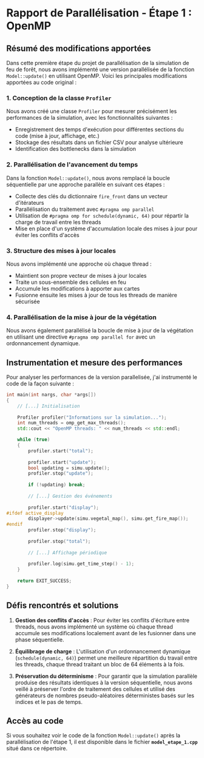 # Rapport de Parallélisation - Étape 1 : OpenMP

## Résumé des modifications apportées

Dans cette première étape du projet de parallélisation de la simulation de feu de forêt, nous avons implémenté une version parallélisée de la fonction `Model::update()` en utilisant OpenMP. Voici les principales modifications apportées au code original :

### 1. Conception de la classe `Profiler`

Nous avons créé une classe `Profiler` pour mesurer précisément les performances de la simulation, avec les fonctionnalités suivantes :
- Enregistrement des temps d'exécution pour différentes sections du code (mise à jour, affichage, etc.)
- Stockage des résultats dans un fichier CSV pour analyse ultérieure
- Identification des bottlenecks dans la simulation

### 2. Parallélisation de l'avancement du temps

Dans la fonction `Model::update()`, nous avons remplacé la boucle séquentielle par une approche parallèle en suivant ces étapes :
- Collecte des clés du dictionnaire `fire_front` dans un vecteur d'itérateurs
- Parallélisation du traitement avec `#pragma omp parallel`
- Utilisation de `#pragma omp for schedule(dynamic, 64)` pour répartir la charge de travail entre les threads
- Mise en place d'un système d'accumulation locale des mises à jour pour éviter les conflits d'accès

### 3. Structure des mises à jour locales

Nous avons implémenté une approche où chaque thread :
- Maintient son propre vecteur de mises à jour locales
- Traite un sous-ensemble des cellules en feu
- Accumule les modifications à apporter aux cartes
- Fusionne ensuite les mises à jour de tous les threads de manière sécurisée

### 4. Parallélisation de la mise à jour de la végétation

Nous avons également parallélisé la boucle de mise à jour de la végétation en utilisant une directive `#pragma omp parallel for` avec un ordonnancement dynamique.

## Instrumentation et mesure des performances

Pour analyser les performances de la version parallelisée, j'ai instrumenté le code de la façon suivante :

```cpp
int main(int nargs, char *args[])
{
    // [...] Initialisation
    
    Profiler profiler("Informations sur la simulation...");
    int num_threads = omp_get_max_threads();
    std::cout << "OpenMP threads: " << num_threads << std::endl;

    while (true)
    {
        profiler.start("total");
        
        profiler.start("update");
        bool updating = simu.update();
        profiler.stop("update");
        
        if (!updating) break;
        
        // [...] Gestion des événements
        
        profiler.start("display");
#ifdef active_display
        displayer->update(simu.vegetal_map(), simu.get_fire_map());
#endif
        profiler.stop("display");
        
        profiler.stop("total");
        
        // [...] Affichage périodique
        
        profiler.log(simu.get_time_step() - 1);
    }
    
    return EXIT_SUCCESS;
}
```

## Défis rencontrés et solutions

1. **Gestion des conflits d'accès** : Pour éviter les conflits d'écriture entre threads, nous avons implémenté un système où chaque thread accumule ses modifications localement avant de les fusionner dans une phase séquentielle.

2. **Équilibrage de charge** : L'utilisation d'un ordonnancement dynamique (`schedule(dynamic, 64)`) permet une meilleure répartition du travail entre les threads, chaque thread traitant un bloc de 64 éléments à la fois.

3. **Préservation du déterminisme** : Pour garantir que la simulation parallèle produise des résultats identiques à la version séquentielle, nous avons veillé à préserver l'ordre de traitement des cellules et utilisé des générateurs de nombres pseudo-aléatoires déterministes basés sur les indices et le pas de temps.

## Accès au code

Si vous souhaitez voir le code de la fonction `Model::update()` après la parallélisation de l'étape 1, il est disponible dans le fichier **`model_etape_1.cpp`** situé dans ce répertoire.
